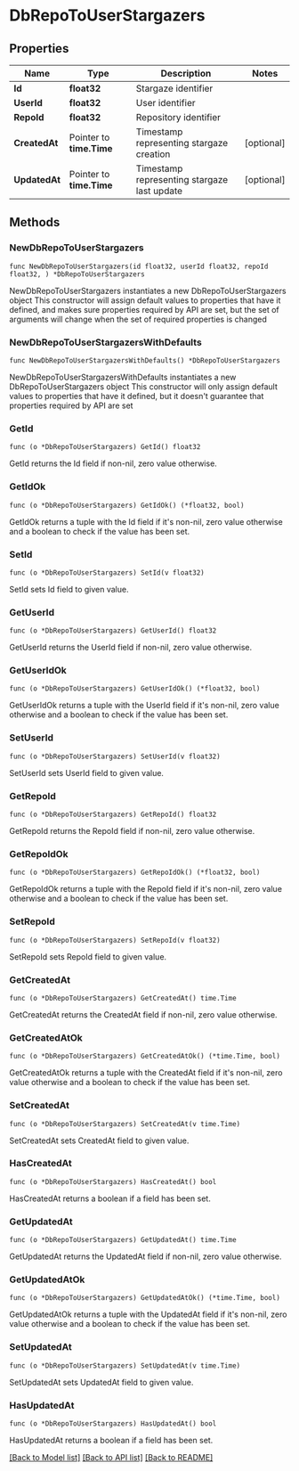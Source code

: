 # DbRepoToUserStargazers

## Properties

Name | Type | Description | Notes
------------ | ------------- | ------------- | -------------
**Id** | **float32** | Stargaze identifier | 
**UserId** | **float32** | User identifier | 
**RepoId** | **float32** | Repository identifier | 
**CreatedAt** | Pointer to **time.Time** | Timestamp representing stargaze creation | [optional] 
**UpdatedAt** | Pointer to **time.Time** | Timestamp representing stargaze last update | [optional] 

## Methods

### NewDbRepoToUserStargazers

`func NewDbRepoToUserStargazers(id float32, userId float32, repoId float32, ) *DbRepoToUserStargazers`

NewDbRepoToUserStargazers instantiates a new DbRepoToUserStargazers object
This constructor will assign default values to properties that have it defined,
and makes sure properties required by API are set, but the set of arguments
will change when the set of required properties is changed

### NewDbRepoToUserStargazersWithDefaults

`func NewDbRepoToUserStargazersWithDefaults() *DbRepoToUserStargazers`

NewDbRepoToUserStargazersWithDefaults instantiates a new DbRepoToUserStargazers object
This constructor will only assign default values to properties that have it defined,
but it doesn't guarantee that properties required by API are set

### GetId

`func (o *DbRepoToUserStargazers) GetId() float32`

GetId returns the Id field if non-nil, zero value otherwise.

### GetIdOk

`func (o *DbRepoToUserStargazers) GetIdOk() (*float32, bool)`

GetIdOk returns a tuple with the Id field if it's non-nil, zero value otherwise
and a boolean to check if the value has been set.

### SetId

`func (o *DbRepoToUserStargazers) SetId(v float32)`

SetId sets Id field to given value.


### GetUserId

`func (o *DbRepoToUserStargazers) GetUserId() float32`

GetUserId returns the UserId field if non-nil, zero value otherwise.

### GetUserIdOk

`func (o *DbRepoToUserStargazers) GetUserIdOk() (*float32, bool)`

GetUserIdOk returns a tuple with the UserId field if it's non-nil, zero value otherwise
and a boolean to check if the value has been set.

### SetUserId

`func (o *DbRepoToUserStargazers) SetUserId(v float32)`

SetUserId sets UserId field to given value.


### GetRepoId

`func (o *DbRepoToUserStargazers) GetRepoId() float32`

GetRepoId returns the RepoId field if non-nil, zero value otherwise.

### GetRepoIdOk

`func (o *DbRepoToUserStargazers) GetRepoIdOk() (*float32, bool)`

GetRepoIdOk returns a tuple with the RepoId field if it's non-nil, zero value otherwise
and a boolean to check if the value has been set.

### SetRepoId

`func (o *DbRepoToUserStargazers) SetRepoId(v float32)`

SetRepoId sets RepoId field to given value.


### GetCreatedAt

`func (o *DbRepoToUserStargazers) GetCreatedAt() time.Time`

GetCreatedAt returns the CreatedAt field if non-nil, zero value otherwise.

### GetCreatedAtOk

`func (o *DbRepoToUserStargazers) GetCreatedAtOk() (*time.Time, bool)`

GetCreatedAtOk returns a tuple with the CreatedAt field if it's non-nil, zero value otherwise
and a boolean to check if the value has been set.

### SetCreatedAt

`func (o *DbRepoToUserStargazers) SetCreatedAt(v time.Time)`

SetCreatedAt sets CreatedAt field to given value.

### HasCreatedAt

`func (o *DbRepoToUserStargazers) HasCreatedAt() bool`

HasCreatedAt returns a boolean if a field has been set.

### GetUpdatedAt

`func (o *DbRepoToUserStargazers) GetUpdatedAt() time.Time`

GetUpdatedAt returns the UpdatedAt field if non-nil, zero value otherwise.

### GetUpdatedAtOk

`func (o *DbRepoToUserStargazers) GetUpdatedAtOk() (*time.Time, bool)`

GetUpdatedAtOk returns a tuple with the UpdatedAt field if it's non-nil, zero value otherwise
and a boolean to check if the value has been set.

### SetUpdatedAt

`func (o *DbRepoToUserStargazers) SetUpdatedAt(v time.Time)`

SetUpdatedAt sets UpdatedAt field to given value.

### HasUpdatedAt

`func (o *DbRepoToUserStargazers) HasUpdatedAt() bool`

HasUpdatedAt returns a boolean if a field has been set.


[[Back to Model list]](../README.md#documentation-for-models) [[Back to API list]](../README.md#documentation-for-api-endpoints) [[Back to README]](../README.md)



